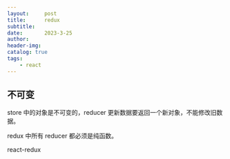 ```yaml
---
layout:     post
title:      redux
subtitle:   
date:       2023-3-25
author:     
header-img: 
catalog: true
tags:
    - react
---
```

## 不可变
store 中的对象是不可变的，reducer 更新数据要返回一个新对象，不能修改旧数据。

redux 中所有 reducer 都必须是纯函数。

react-redux